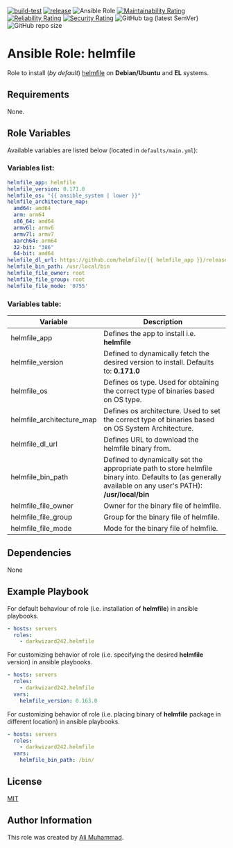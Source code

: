 [![build-test](https://github.com/darkwizard242/ansible-role-helmfile/workflows/build-and-test/badge.svg?branch=master)](https://github.com/darkwizard242/ansible-role-helmfile/actions?query=workflow%3Abuild-and-test) [![release](https://github.com/darkwizard242/ansible-role-helmfile/workflows/release/badge.svg)](https://github.com/darkwizard242/ansible-role-helmfile/actions?query=workflow%3Arelease) ![Ansible Role](https://img.shields.io/ansible/role/d/darkwizard242/helmfile) [![Maintainability Rating](https://sonarcloud.io/api/project_badges/measure?project=ansible-role-helmfile&metric=sqale_rating)](https://sonarcloud.io/dashboard?id=ansible-role-helmfile) [![Reliability Rating](https://sonarcloud.io/api/project_badges/measure?project=ansible-role-helmfile&metric=reliability_rating)](https://sonarcloud.io/dashboard?id=ansible-role-helmfile) [![Security Rating](https://sonarcloud.io/api/project_badges/measure?project=ansible-role-helmfile&metric=security_rating)](https://sonarcloud.io/dashboard?id=ansible-role-helmfile) ![GitHub tag (latest SemVer)](https://img.shields.io/github/tag/darkwizard242/ansible-role-helmfile?label=release) ![GitHub repo size](https://img.shields.io/github/repo-size/darkwizard242/ansible-role-helmfile?color=orange&style=flat-square)

# Ansible Role: helmfile

Role to install (_by default_) [helmfile](https://github.com/helmfile/helmfile) on **Debian/Ubuntu** and **EL** systems.

## Requirements

None.

## Role Variables

Available variables are listed below (located in `defaults/main.yml`):

### Variables list:

```yaml
helmfile_app: helmfile
helmfile_version: 0.171.0
helmfile_os: "{{ ansible_system | lower }}"
helmfile_architecture_map:
  amd64: amd64
  arm: arm64
  x86_64: amd64
  armv6l: armv6
  armv7l: armv7
  aarch64: arm64
  32-bit: "386"
  64-bit: amd64
helmfile_dl_url: https://github.com/helmfile/{{ helmfile_app }}/releases/download/v{{ helmfile_version }}/{{ helmfile_app }}_{{ helmfile_version }}_{{ helmfile_os }}_{{ helmfile_architecture_map[ansible_architecture] }}.tar.gz
helmfile_bin_path: /usr/local/bin
helmfile_file_owner: root
helmfile_file_group: root
helmfile_file_mode: '0755'
```

### Variables table:

Variable                  | Description
------------------------- | ----------------------------------------------------------------------------------------------------------------------------------------------------------
helmfile_app              | Defines the app to install i.e. **helmfile**
helmfile_version          | Defined to dynamically fetch the desired version to install. Defaults to: **0.171.0**
helmfile_os               | Defines os type. Used for obtaining the correct type of binaries based on OS type.
helmfile_architecture_map | Defines os architecture. Used to set the correct type of binaries based on OS System Architecture.
helmfile_dl_url           | Defines URL to download the helmfile binary from.
helmfile_bin_path         | Defined to dynamically set the appropriate path to store helmfile binary into. Defaults to (as generally available on any user's PATH): **/usr/local/bin**
helmfile_file_owner       | Owner for the binary file of helmfile.
helmfile_file_group       | Group for the binary file of helmfile.
helmfile_file_mode        | Mode for the binary file of helmfile.

## Dependencies

None

## Example Playbook

For default behaviour of role (i.e. installation of **helmfile**) in ansible playbooks.

```yaml
- hosts: servers
  roles:
    - darkwizard242.helmfile
```

For customizing behavior of role (i.e. specifying the desired **helmfile** version) in ansible playbooks.

```yaml
- hosts: servers
  roles:
    - darkwizard242.helmfile
  vars:
    helmfile_version: 0.163.0
```

For customizing behavior of role (i.e. placing binary of **helmfile** package in different location) in ansible playbooks.

```yaml
- hosts: servers
  roles:
    - darkwizard242.helmfile
  vars:
    helmfile_bin_path: /bin/
```

## License

[MIT](https://github.com/darkwizard242/ansible-role-helmfile/blob/master/LICENSE)

## Author Information

This role was created by [Ali Muhammad](https://www.alimuhammad.dev/).
